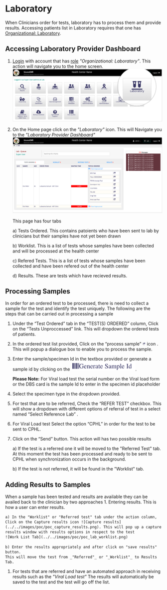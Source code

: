 # Laboratory

When Clinicians order for tests, laboratory has to process them and provide results. Accessing patients list in Laboratory requires that one has [Organizational: Laboratory](https://github.com/METS-Programme/ugandaemr-usermanual/tree/1fbbe0b2801ddccebeb5041ed0f406697a3b1f0a/point-of-care-poc/installation-and-configuration/roles.md).

## Accessing Laboratory Provider Dashboard

1. [Login](https://github.com/METS-Programme/ugandaemr-usermanual/tree/1fbbe0b2801ddccebeb5041ed0f406697a3b1f0a/login.md) with account that has [role](https://github.com/METS-Programme/ugandaemr-usermanual/tree/1fbbe0b2801ddccebeb5041ed0f406697a3b1f0a/point-of-care-poc/installation-and-configuration/roles.md) _"Organizational: Laboratory"_. This action will navigate you to the home screen. ![Home Screen](../../images/poc_lab_home_page.png)
2. On the Home page click on the _"Laboratory"_ icon. This will Navigate you to the _"Laboratory Provider Dashboard"_ ![Laboratory Provider Dashboard](../../images/lab_provider_dashboard.png)

   This page has four tabs

   a\) Tests Ordered. This contains patoients who have been sent to lab by clinicians but their samples have not yet been drawn

   b\) Worklist. This is a list of tests whose samples have been collected and will be processed at the health center

   c\) Refered Tests. This is a list of tests whose samples have been collected and have been refered out of the health center

   d\) Results. These are tests which have recieved results.

## Processing Samples

In order for an ordered test to be processed, there is need to collect a sample for the test and identify the test uniquely. The following are the steps that can be carried out in processing a sample

1. Under the “Test Ordered” tab in the “TEST\(S\) ORDERED” column, Click on the “Tests Unproccessed” link. This will dropdown the ordered tests of patients.
2. In the ordered test list provided, Click on the “process sample” ![process Sample icon](../../images/poc_checkin_icon.png) icon . This will popup a dialogue box to enable you to process the sample.
3. Enter the sample/specimen Id in the textbox provided or generate a sample id by clicking on the ![Generate sample id icon](../../images/poc_generate_sample_id.png).

   **Please Note:** For Viral load test the serial number on the Viral load form or the DBS card is the sample Id to enter in the specimen id placeholder

4. Select the specimen type in the dropdown provided.
5. For test that are to be referred, Check the “REFER TEST” checkbox. This will show a dropdown with different options of referral of test in a select named “Select Reference Lab” .
6. For Viral Load test Select the option “CPHL” in order for the test to be sent to CPHL.
7. Click on the “Send” button. This action will has two possible results

   a\) If the test is a referred one it will be moved to the "Referred Test" tab. At this moment the test has been processed and ready to be sent to CPHL when synchronization occurs in the background.

   b\) If the test is not referred, it will be found in the "Worklist" tab.

## Adding Results to Samples

When a sample has been tested and results are available they can be availed back to the clinician by two approaches 1. Entering results. This is how a user can enter results.

```text
a) In the "Worklist" or "Referred test" tab under the action column, Click on the Capture results icon ![Capture results](../../images/poc/poc_capture_results.png). This will pop up a capture results window with results options in respect to the test 
![Work List Tab](../../images/poc/poc_lab_worklist.png) 

b) Enter the results appropriately and after click on "save results" button.
This will move the test from _"Referred"_ or "_Worklist"_ to Results Tab.
```

1. For tests that are referred and have an automated approach in receiving results such as the _"Viral Load test"_  The results will automatically be saved to the test and the test will go off the list.

